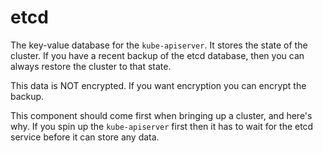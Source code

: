 # etcd

The key-value database for the `kube-apiserver`. It stores the state of the
cluster. If you have a recent backup of the etcd database, then you can always
restore the cluster to that state.

This data is NOT encrypted. If you want encryption you can encrypt the backup.

This component should come first when bringing up a cluster, and here's why.
If you spin up the `kube-apiserver` first then it has to wait for the etcd
service before it can store any data.
